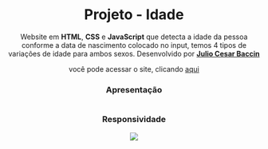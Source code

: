 <h1 align="center"> 
Projeto - Idade
</h1>
 
 <p align="center">
 Website em <strong>HTML</strong>, <strong>CSS</strong> e <strong>JavaScript</strong> que detecta a idade da pessoa conforme a data de nascimento colocado no input, temos 4 tipos de variações de idade para ambos sexos. Desenvolvido por <a target="_blank" rel="external" href="https://github.com/juliobaccin/"><strong>Julio Cesar Baccin</strong></a>
 </p>

<p align="center">
 você pode acessar o site, clicando <a href="https://juliobaccin.github.io/Projeto-DetectordeIdade/">aqui</a>
</p>

<div align="center">
<h3> 
 Apresentação
</h3>
<img src="">

 
 <h3>
  Responsividade
 </h3> 
<img src="f">
</div>
 
